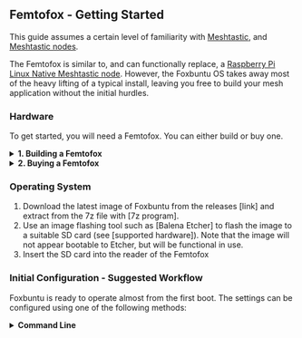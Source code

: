 ## Femtofox - Getting Started
This guide assumes a certain level of familiarity with [Meshtastic](meshtastic.org), and [Meshtastic nodes](https://meshtastic.org/docs/getting-started/).

The Femtofox is similar to, and can functionally replace, a [Raspberry Pi Linux Native Meshtastic node](https://meshtastic.org/docs/hardware/devices/linux-native-hardware/). However, the Foxbuntu OS takes away most of the heavy lifting of a typical install, leaving you free to build your mesh application without the initial hurdles.

### Hardware
To get started, you will need a Femtofox. You can either build or buy one.
<details>
<summary> <B> 1. Building a Femtofox </B> </summary>

Femtofox Community Edition (CE) is provided as standard PCB Gerber files and suitable Bills of Materials (BOM) and Pick and Place files for the components.

 - Download the Gerber files from [here](TBC), selecting the set of files for your application:
	 - Bare PCB - you have all of the necessary components on hand
	 - SMD populated PCB - you have a Luckfox Pico Mini and suitable radio module on hand, plus any other headers or connectors desired.
	 - Radio and header populated PCB - only a Luckfox Pico Mini is required to complete the build. Two sets of files are provided for this, based on the radio module required:
		 - 22db (E22-900M22S)
		 - 30db (E22-900M30S)

Upload the Gerber .zip file to a PCB maker of your choice, e.g.:
 - JLCPCB
 - PCBWay
 - OSHPark

Prototypes were made using JLCPCB. It is recommend to select a board thickness of 1.6mm, and a lead-free HASL surface finish. It is also suggested to select "Remove mark" for order serial numbers, as the Gerbers do not contain a specific location for this marking.

Select the number of PCBs and the assembly options you require. Minimum PCB quantities are usually 5 boards, although assembly can be as few as 2 boards.

If required, upload the BOM and Pick&Place files, and check that the suggested parts are available. JLC regularly changes their stocked items, so make sure that, at a minimum, the following are correct for each item:

 - Components are the correct footprint (Resistors and Capacitors are 0603 or 1206, MOSFETS are SOT23)
 - Components are the correct rating (see BOM for details)
 - Components are in the `basic` series where possible, especially capacitors, resistors and MOSFETs

Ensure that the components are placed correctly on the PCB, and that the correct radio module is selected, then check and place the order.

Assemble the PCBs according to the BOM and Pick&Place files, or the photographs below.

Solder the Luckfox Pico Mini to the headers as low down as possible, to ensure easy access to the SD card.
</details>

<details>
<summary> <B> 2. Buying a Femtofox </B> </summary>

The Femtofox Pro is available for purchase, and has several added features:
* Arrives fully assembled
* 4-Layer PCB allows for extra complexity
* USB-C for power and built in serial debug, which allows for direct access to the Femtofox without network or additional hardware
* Extra pins are mapped to the headers, allowing for easier expansion
* An added "Kill Switch" breakout, allowing for the addition of an optional thermal fuse for added safety on solar builds
* Additional decoupling capacitors
The Femtofox Pro is available through the following licensed sellers:
 1. Open Source Country (USA)
 2. NomDeTom (UK)
 3. Noon (Central Korea)
 4. TBC
 5. TBC

If you require a large quantity of Femtofox boards, please get in touch.
</details>

### Operating System

 1. Download the latest image of Foxbuntu from the releases [link] and extract from the 7z file with [7z program].
 2. Use an image flashing tool such as [Balena Etcher] to flash the image to a suitable SD card (see [supported hardware]).
 Note that the image will not appear bootable to Etcher, but will be functional in use.
 3. Insert the SD card into the reader of the Femtofox

### Initial Configuration - Suggested Workflow
Foxbuntu is ready to operate almost from the first boot. The settings can be configured using one of the following methods:

<details>
<summary> <B>  Command Line </B> </summary>

 1. Serial console - Connect a USB-C cable to the power/serial port (Femtofox Pro) or connect a serial-USB adaptor to TX/RX/Gnd of UART2 (Femtofox CE).
 2. SSH via Ethernet - connect a network cable either through the RJ45 port or by soldering directly to the Ethernet headers of the Luckfox (possible but not recommended) and connect it to your network. Identify the IP address via your DHCP server (e.g. your router) and connect using an SSH client of your choice.

After first login, run `sudo femto-config` from the command prompt, and launch the setup wizard.

[ 3. Web tool via Wifi AP mode - if a wifi adaptor is identified at first boot, and no configuration is provided for it, then the Femtofox will automatically generate a wifi hotspot to allow configuration. Connect to the wifi hotspot and access the web config tool using `192.168.4.1` in a browser.]: #
[ 4. SSH via Wifi AP mode - ... ]: #
</detail>

<details>
<summary> <B>   USB Config </B> </summary>

See [this page](./usb_config.md) for details on how to configure via a USB drive.

### Mesh Applications
Femtofox is supplied with pre-installed copies of many popular applications, such as:

 1. [Meshing Around](https://github.com/SpudGunMan/meshing-around) - a popular auto-responder/query handler/BBS/everything else.
 2. [TheCommsChannel BBS](https://github.com/TheCommsChannel/TC2-BBS-mesh) - a popular BBS application
 3. [Curses Client for Meshtastic](https://github.com/pdxlocations/curses-client-for-meshtastic) - the simplest, most retro client possible

Additional applications may be added to the default image in future.

### Updating
Foxbuntu can be updated as follows...
Meshtasticd, the core Linux Native implementation of Meshtastic, can be updated as follows...
The mesh applications can be updated as follows...


<!--stackedit_data:
eyJoaXN0b3J5IjpbMTQ0NTgxODg1OSwxOTE4ODMzNDA2XX0=
-->